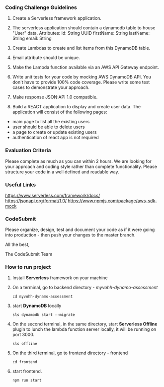 ### Coding Challenge Guidelines
1. Create a Serverless framework application. 

2. The serverless application should contain a dynamodb table to house "User" data. Attributes:
id: String UUID
firstName: String
lastName: String
email: String

3. Create Lambdas to create and list items from this DynamoDB table.

4. Email attribute should be unique.

5. Make the Lambda function available via an AWS API Gateway endpoint.

6. Write unit tests for your code by mocking AWS DynamoDB API. You don't have to provide 100% code coverage.
Please write some test cases to demonstrate your approach.

7. Make response JSON:API 1.0 compatible.

8. Build a REACT application to display and create user data. The application will consist of the following pages:
- main page to list all the existing users
- user should be able to delete users
- a page to create or update existing users
- authentication of react app is not required

### Evaluation Criteria

Please complete as much as you can within 2 hours. We are looking for your approach
and coding style rather than complete functionality. Please structure your code in a well
defined and readable way.

### Useful Links

https://www.serverless.com/framework/docs/
https://jsonapi.org/format/1.0/
https://www.npmjs.com/package/aws-sdk-mock

### CodeSubmit

Please organize, design, test and document your code as if it were
going into production - then push your changes to the master branch.

All the best,

The CodeSubmit Team


### How to run project
1. Install **Serverless** framework on your machine
2. On a terminal, go to backend directory - _myvohh-dynamo-assessment_

    `cd myvohh-dynamo-assessment`
2. start **DynamoDB** locally

    `sls dynamodb start --migrate`
3. On the second terminal, in the same directory, start **Serverless Offline**
plugin to lunch the lambda function server locally, it will be running on port 3000.

    `sls offline`
4. On the third terminal, go to frontend directory - frontend

    `cd frontend`
5. start frontend.

    `npm run start`
